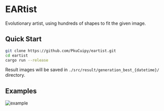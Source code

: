 # EARtist
Evolutionary artist, using hundreds of shapes to fit the given image.

## Quick Start
```bash
git clone https://github.com/PkuCuipy/eartist.git
cd eartist
cargo run --release
```

Result images will be saved in `./src/result/generation_best_{datetime}/` directory.

## Examples
![example](https://pkucuipy.github.io/homepage-images/eartist-example.png)

